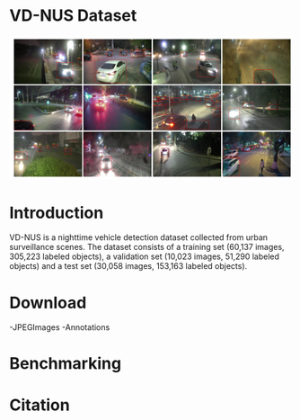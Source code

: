 # VD-NUS Dataset
![images_display](images_display.jpg)
# Introduction
VD-NUS is a nighttime vehicle detection dataset collected from urban surveillance scenes. The dataset consists of a training set (60,137 images, 305,223 labeled objects), a validation set (10,023 images, 51,290 labeled objects) and a test set (30,058 images, 153,163 labeled objects).
# Download
-JPEGImages
-Annotations
# Benchmarking
# Citation
